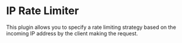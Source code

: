 # IP Rate Limiter

This plugin allows you to specify a rate limiting strategy based on the incoming IP address by the client making the request. 

